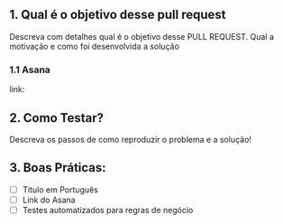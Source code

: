 ## 1. Qual é o objetivo desse pull request

Descreva com detalhes qual é o objetivo desse PULL REQUEST. Qual a motivação e como foi desenvolvida a solução

### 1.1 Asana

link: 

## 2. Como Testar?

Descreva os passos de como reproduzir o problema e a solução!

## 3. Boas Práticas:

- [ ] Titulo em Português
- [ ] Link do Asana
- [ ] Testes automatizados para regras de negócio
